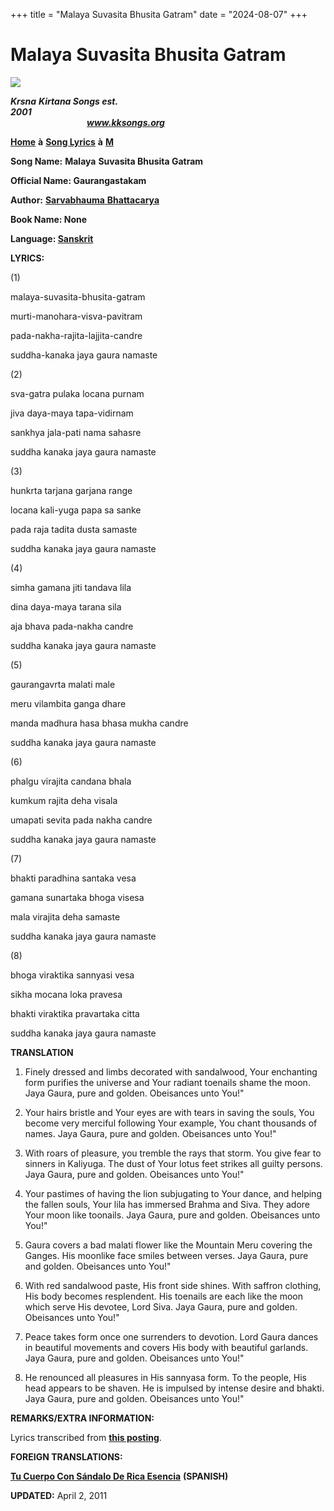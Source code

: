 +++
title = "Malaya Suvasita Bhusita Gatram"
date = "2024-08-07"
+++

# Malaya Suvasita Bhusita Gatram
**[![](http://kksongs.org/image_files/image002.jpg)](http://kksongs.org/)**

**_Krsna_** **_Kirtana Songs est. 2001_**                                                                                                                                                      **_www.kksongs.org_**

**[Home](http://kksongs.org/)** **à** **[Song Lyrics](http://kksongs.org/lyrics.html)** **à** **[M](http://kksongs.org/songs/song_m.html)**

**Song Name:** **Malaya** **Suvasita Bhusita Gatram**

**Official Name: Gaurangastakam**

**Author:** [**Sarvabhauma** **Bhattacarya**](http://kksongs.org/authors/list/sarvabhauma.html)

**Book Name: None**

**Language: [Sanskrit](http://kksongs.org/language/list/sanskrit.html)**

**LYRICS:**

(1)

malaya-suvasita-bhusita-gatram

murti-manohara-visva-pavitram

pada-nakha-rajita-lajjita-candre

suddha\-kanaka jaya gaura namaste

(2)

sva-gatra pulaka locana purnam

jiva daya-maya tapa-vidirnam

sankhya jala-pati nama sahasre

suddha kanaka jaya gaura namaste

(3)

hunkrta tarjana garjana range

locana kali-yuga papa sa sanke

pada raja tadita dusta samaste

suddha kanaka jaya gaura namaste

(4)

simha gamana jiti tandava lila

dina daya-maya tarana sila

aja bhava pada-nakha candre

suddha kanaka jaya gaura namaste

(5)

gaurangavrta malati male

meru vilambita ganga dhare

manda madhura hasa bhasa mukha candre

suddha kanaka jaya gaura namaste

(6)

phalgu virajita candana bhala

kumkum rajita deha visala

umapati sevita pada nakha candre

suddha kanaka jaya gaura namaste

(7)

bhakti paradhina santaka vesa

gamana sunartaka bhoga visesa

mala virajita deha samaste

suddha kanaka jaya gaura namaste

(8)

bhoga viraktika sannyasi vesa

sikha mocana loka pravesa

bhakti viraktika pravartaka citta

suddha kanaka jaya gaura namaste

**TRANSLATION**

1) Finely dressed and limbs decorated with sandalwood, Your enchanting form purifies the universe and Your radiant toenails shame the moon. Jaya Gaura, pure and golden. Obeisances unto You!"

2) Your hairs bristle and Your eyes are with tears in saving the souls, You become very merciful following Your example, You chant thousands of names. Jaya Gaura, pure and golden. Obeisances unto You!"

3) With roars of pleasure, you tremble the rays that storm. You give fear to sinners in Kaliyuga. The dust of Your lotus feet strikes all guilty persons. Jaya Gaura, pure and golden. Obeisances unto You!"

4) Your pastimes of having the lion subjugating to Your dance, and helping the fallen souls, Your lila has immersed Brahma and Siva. They adore Your moon like toonails. Jaya Gaura, pure and golden. Obeisances unto You!"

5) Gaura covers a bad malati flower like the Mountain Meru covering the Ganges. His moonlike face smiles between verses. Jaya Gaura, pure and golden. Obeisances unto You!"

6) With red sandalwood paste, His front side shines. With saffron clothing, His body becomes resplendent. His toenails are each like the moon which serve His devotee, Lord Siva. Jaya Gaura, pure and golden. Obeisances unto You!"

7) Peace takes form once one surrenders to devotion. Lord Gaura dances in beautiful movements and covers His body with beautiful garlands. Jaya Gaura, pure and golden. Obeisances unto You!"

8) He renounced all pleasures in His sannyasa form. To the people, His head appears to be shaven. He is impulsed by intense desire and bhakti. Jaya Gaura, pure and golden. Obeisances unto You!"

**REMARKS/EXTRA INFORMATION:**

Lyrics transcribed from **[this posting](http://www.harekrsna.com/sun/editorials/04-11/editorials7160.htm)**.

**FOREIGN TRANSLATIONS:**

**[Tu Cuerpo Con Sándalo De Rica Esencia](http://kksongs.org/songs/t/tucuerpoconsandaloderica.html)** **(SPANISH)**

**UPDATED:** April 2, 2011